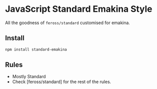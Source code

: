# JavaScript Standard Emakina Style

All the goodness of `feross/standard` customised for emakina.

## Install

```bash
npm install standard-emakina
```

## Rules

- Mostly Standard
- Check [feross/standard] for the rest of the rules.
